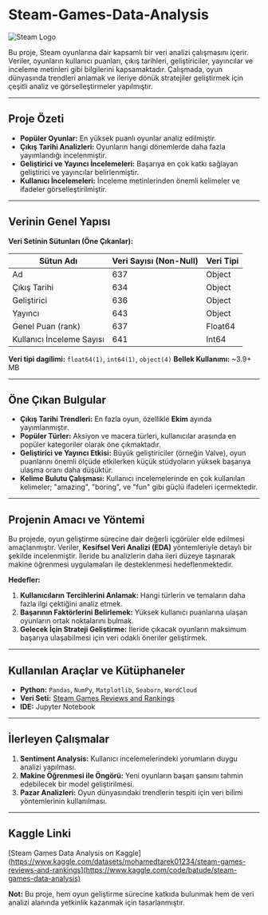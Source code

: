# Steam-Games-Data-Analysis

![Steam Logo](https://upload.wikimedia.org/wikipedia/commons/8/83/Steam_icon_logo.svg)  

Bu proje, Steam oyunlarına dair kapsamlı bir veri analizi çalışmasını içerir. Veriler, oyunların kullanıcı puanları, çıkış tarihleri, geliştiriciler, yayıncılar ve inceleme metinleri gibi bilgilerini kapsamaktadır. Çalışmada, oyun dünyasında trendleri anlamak ve ileriye dönük stratejiler geliştirmek için çeşitli analiz ve görselleştirmeler yapılmıştır.  

---

## Proje Özeti  

- **Popüler Oyunlar:** En yüksek puanlı oyunlar analiz edilmiştir.  
- **Çıkış Tarihi Analizleri:** Oyunların hangi dönemlerde daha fazla yayımlandığı incelenmiştir.  
- **Geliştirici ve Yayıncı İncelemeleri:** Başarıya en çok katkı sağlayan geliştirici ve yayıncılar belirlenmiştir.  
- **Kullanıcı İncelemeleri:** İnceleme metinlerinden önemli kelimeler ve ifadeler görselleştirilmiştir.  

---

## Verinin Genel Yapısı  

**Veri Setinin Sütunları (Öne Çıkanlar):**  

| Sütun Adı                      | Veri Sayısı (Non-Null) | Veri Tipi  |  
|--------------------------------|------------------------|------------|  
| Ad                             | 637                    | Object     |  
| Çıkış Tarihi                   | 634                    | Object     |  
| Geliştirici                    | 636                    | Object     |  
| Yayıncı                        | 643                    | Object     |  
| Genel Puan (rank)              | 637                    | Float64    |  
| Kullanıcı İnceleme Sayısı      | 641                    | Int64      |  

**Veri tipi dagilimi:** `float64(1)`, `int64(1)`, `object(4)` 
**Bellek Kullanımı:** ~3.9+ MB  

---

## Öne Çıkan Bulgular  

- **Çıkış Tarihi Trendleri:** En fazla oyun, özellikle **Ekim** ayında yayımlanmıştır.  
- **Popüler Türler:** Aksiyon ve macera türleri, kullanıcılar arasında en popüler kategoriler olarak öne çıkmaktadır.  
- **Geliştirici ve Yayıncı Etkisi:** Büyük geliştiriciler (örneğin Valve), oyun puanlarını önemli ölçüde etkilerken küçük stüdyoların yüksek başarıya ulaşma oranı daha düşüktür.  
- **Kelime Bulutu Çalışması:** Kullanıcı incelemelerinde en çok kullanılan kelimeler; "amazing", "boring", ve "fun" gibi güçlü ifadeleri içermektedir.  

---

## Projenin Amacı ve Yöntemi  

Bu projede, oyun geliştirme sürecine dair değerli içgörüler elde edilmesi amaçlanmıştır. Veriler, **Kesifsel Veri Analizi (EDA)** yöntemleriyle detaylı bir şekilde incelenmiştir. İleride bu analizlerin daha ileri düzeye taşınarak makine öğrenmesi uygulamaları ile desteklenmesi hedeflenmektedir.  

**Hedefler:**  

1. **Kullanıcıların Tercihlerini Anlamak:** Hangi türlerin ve temaların daha fazla ilgi çektiğini analiz etmek.  
2. **Başarının Faktörlerini Belirlemek:** Yüksek kullanıcı puanlarına ulaşan oyunların ortak noktalarını bulmak.  
3. **Gelecek İçin Strateji Geliştirme:** İleride çıkacak oyunların maksimum başarıya ulaşabilmesi için veri odaklı öneriler geliştirmek.  

---

## Kullanılan Araçlar ve Kütüphaneler  

- **Python:** `Pandas`, `NumPy`, `Matplotlib`, `Seaborn`, `WordCloud`  
- **Veri Seti:** [Steam Games Reviews and Rankings](https://www.kaggle.com/datasets/mohamedtarek01234/steam-games-reviews-and-rankings)  
- **IDE:** Jupyter Notebook  

---

## İlerleyen Çalışmalar  

1. **Sentiment Analysis:** Kullanıcı incelemelerindeki yorumların duygu analizi yapılması.  
2. **Makine Öğrenmesi ile Öngörü:** Yeni oyunların başarı şansını tahmin edebilecek bir model geliştirilmesi.  
3. **Pazar Analizleri:** Oyun dünyasındaki trendlerin tespiti için veri bilimi yöntemlerinin kullanılması.  

---

## Kaggle Linki  

[Steam Games Data Analysis on Kaggle](https://www.kaggle.com/datasets/mohamedtarek01234/steam-games-reviews-and-rankings](https://www.kaggle.com/code/batude/steam-games-data-analysis)  

**Not:** Bu proje, hem oyun geliştirme sürecine katkıda bulunmak hem de veri analizi alanında yetkinlik kazanmak için tasarlanmıştır.  
